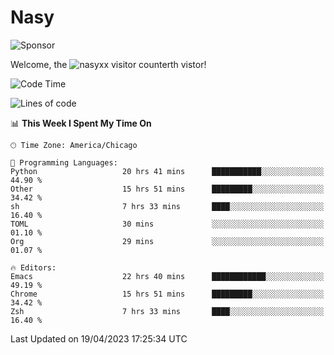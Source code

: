 # Nasy

<!--
<p align="center">
<img height="200" src="https://github-readme-stats.vercel.app/api?username=nasyxx&count_private=true&show_icons=true&theme=dracula&include_all_commits=true"/>
<img height="200" src="https://github-readme-stats.vercel.app/api/top-langs/?username=nasyxx&theme=dracula&hide=html,jupyter+notebook&count_private=true&show_icons=true"/>
</p>

  
----------------
-->

![Sponsor](https://img.shields.io/static/v1.svg?label=Sponsor&message=%E2%9D%A4&logo=GitHub&style=flat&color=pink)
 
Welcome, the ![nasyxx visitor counter](https://count.getloli.com/get/@nasyxx?theme=rule34)th vistor!
 
<!--START_SECTION:waka-->
![Code Time](http://img.shields.io/badge/Code%20Time-3%2C427%20hrs%2024%20mins-blue)

![Lines of code](https://img.shields.io/badge/From%20Hello%20World%20I%27ve%20Written-6.2%20million%20lines%20of%20code-blue)

📊 **This Week I Spent My Time On** 

```text
🕑︎ Time Zone: America/Chicago

💬 Programming Languages: 
Python                   20 hrs 41 mins      ███████████░░░░░░░░░░░░░░   44.90 % 
Other                    15 hrs 51 mins      █████████░░░░░░░░░░░░░░░░   34.42 % 
sh                       7 hrs 33 mins       ████░░░░░░░░░░░░░░░░░░░░░   16.40 % 
TOML                     30 mins             ░░░░░░░░░░░░░░░░░░░░░░░░░   01.10 % 
Org                      29 mins             ░░░░░░░░░░░░░░░░░░░░░░░░░   01.07 % 

🔥 Editors: 
Emacs                    22 hrs 40 mins      ████████████░░░░░░░░░░░░░   49.19 % 
Chrome                   15 hrs 51 mins      █████████░░░░░░░░░░░░░░░░   34.42 % 
Zsh                      7 hrs 33 mins       ████░░░░░░░░░░░░░░░░░░░░░   16.40 % 
```


 Last Updated on 19/04/2023 17:25:34 UTC
<!--END_SECTION:waka-->

<!-- ![visitors](https://visitor-badge.laobi.icu/badge?page_id=nasyxx.nasyxx) -->
